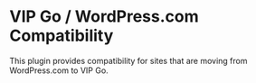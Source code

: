 # VIP Go / WordPress.com Compatibility

This plugin provides compatibility for sites that are moving from WordPress.com
to VIP Go.
